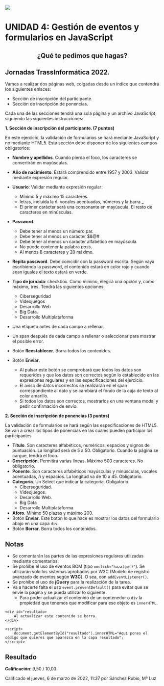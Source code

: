 ![](https://github.com/HenestrosaDev/2-daw/tree/main/Desarrollo%20web%20en%20entorno%20cliente/U4%20Gesti%C3%B3n%20de%20eventos%20y%20formularios%20en%20JavaScript/Ejercicios/Tarea%20de%20la%20unidad/docs/screenshot.png)

# UNIDAD 4: Gestión de eventos y formularios en JavaScript
## <p align="center">¿Qué te pedimos que hagas?</p>

## Jornadas TrassInformática  2022.
Vamos a realizar dos páginas web, colgadas desde un índice que contendrá los siguientes enlaces:

- Sección de inscripción del participante.
- Sección de inscripción de ponencias.

Cada una de las secciones tendrá una sola página y un archivo JavaScript, siguiendo las siguientes instrucciones:

**1. Sección de inscripción del participante. (7 puntos)**

En este ejercicio, la validación de formularios se hará mediante JavaScript y no mediante HTML5. Esta sección debe disponer de los siguientes campos obligatorios:

- **Nombre y apellidos**. Cuando pierda el foco, los caracteres se convertirán en mayúsculas. 
- **Año de nacimiento**: Estará comprendido entre  1957 y 2003. Validar mediante expresión regular.
- **Usuario**: Validar mediante expresión regular:
	+ Mínimo 5 y máximo 15 caracteres.
	+ letras, incluida la *ñ*, vocales acentuadas, números y la barra _
	+ El primer carácter será una consonante en mayúscula. El resto de caracteres en minúsculas.

- **Password**.
	+ Debe tener al menos un número par.
	+ Debe tener al menos un carácter $&@#
	+ Debe tener al menos un carácter alfabético en mayúscula.
	+ No puede contener la palabra *pass*.
	+ Al menos 8 caracteres y 20 máximo.

- **Repita password**. Debe coincidir con la password escrita. Según vaya escribiendo la password, el contenido estará en color rojo y cuando sean iguales el texto estará en verde.

- **Tipo de jornada**: checkbox. Como mínimo, elegirá una opción y, como máximo, tres. Tendrá las siguientes opciones:
	+ Ciberseguridad
	+ Videojuegos
	+ Desarrollo Web
	+ Big Data.
	+ Desarrollo Multiplataforma

- Una etiqueta antes de cada campo a rellenar. 

- Un span después de cada campo a rellenar o seleccionar para mostrar el posible error.

- Botón **Reestablecer**. Borra todos los contenidos.

- Botón **Enviar**.
	+ Al pulsar este botón se comprobará que todos los datos son requeridos y que los datos son correctos según lo establecido en las expresiones regulares y en las especificaciones del ejercicio.
	+ El aviso de datos incorrectos se realizarán en el span correspondiente al dato y se cambiará el fondo de la caja de texto al color amarillo. 
	+ Si todos los datos son correctos, mostrarlos en una ventana modal y pedir confirmación de envío. 

**2. Sección de inscripción de ponencias (3 puntos)**

La validación de formularios se hará según las especificaciones de HTML5. Se van a crear los tipos de ponencias en las cuales pueden participar los participantes

- **Título**. Son caracteres alfabéticos, numéricos, espacios y signos de puntuación.  La longitud será de 5 a 50. Obligatorio. Cuando la página se cargue, tendrá el foco.
- **Descripción**. Permitirá varias líneas. Máximo 500 caracteres. No obligatorio.
- **Ponente**.  Son caracteres alfabéticos mayúsculas y minúsculas, vocales acentuadas, *ñ* y espacios. La longitud va de 10 a 45. Obligatorio.
- **Categoría**. Un Select que indicar la categoría. Obligatorio.
	+ Ciberseguridad.
	+ Videojuegos.
	+ Desarrollo Web.
	+ Big Data
	+ Desarrollo Multiplataforma
- **Aforo**. Mínimo 50 plazas y máximo 200. 
- Botón **Enviar**. Este botón lo que hace es mostrar los datos del formulario abajo en una capa `div`. 
- Botón **Borrar**. Borra todos los contenidos.

## Notas

- Se comentarán las partes de las expresiones regulares utilizadas mediante comentarios.
- Se prohíbe el uso de eventos BOM (tipo `onclick="hazalgo()"`). Se utilizarán solo los sistemas aprobados por W3C (Modelo de registro avanzado de eventos según **W3C**). O sea, con `addEventListener()`. 
- Se prohíbe el uso de **jQuery** para la realización de la tarea.
- Va a hacerte falta el uso `event.preventDefault()` para evitar que se envíe la página y se pueda utilizar lo siguiente.
	+ Para poder actualizar el contenido de un contenedor o `div` la propiedad que tenemos que modificar para ese objeto es `innerHTML`.

```	
<div id="resultado>
	Al actualizar este contenido se borra.
</div>

<script>
	document.getElementById("resultado").innerHTML="Aquí pones el código que quieres que aparezca en la capa resultado";
</script>
```

## Resultado

**Calificación**: 9,50 / 10,00

Calificado el jueves, 6 de marzo de 2022, 11:37 por Sánchez Rubio, Mª Luz